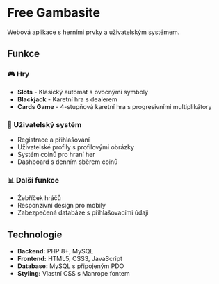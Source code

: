 # Free Gambasite

Webová aplikace s herními prvky a uživatelským systémem.

## Funkce

### 🎮 Hry
- **Slots** - Klasický automat s ovocnými symboly
- **Blackjack** - Karetní hra s dealerem
- **Cards Game** - 4-stupňová karetní hra s progresivními multiplikátory

### 👤 Uživatelský systém
- Registrace a přihlašování
- Uživatelské profily s profilovými obrázky
- Systém coinů pro hraní her
- Dashboard s denním sběrem coinů

### 📊 Další funkce
- Žebříček hráčů
- Responzivní design pro mobily
- Zabezpečená databáze s přihlašovacími údaji

## Technologie

- **Backend:** PHP 8+, MySQL
- **Frontend:** HTML5, CSS3, JavaScript
- **Database:** MySQL s připojeným PDO
- **Styling:** Vlastní CSS s Manrope fontem